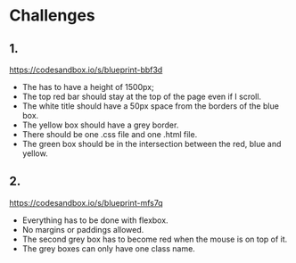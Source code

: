 # Challenges

## 1.

https://codesandbox.io/s/blueprint-bbf3d

- The <body> has to have a height of 1500px;
- The top red bar should stay at the top of the page even if I scroll.
- The white title should have a 50px space from the borders of the blue box.
- The yellow box should have a grey border.
- There should be one .css file and one .html file.
- The green box should be in the intersection between the red, blue and yellow.

## 2.

https://codesandbox.io/s/blueprint-mfs7q

- Everything has to be done with flexbox.
- No margins or paddings allowed.
- The second grey box has to become red when the mouse is on top of it.
- The grey boxes can only have one class name.
